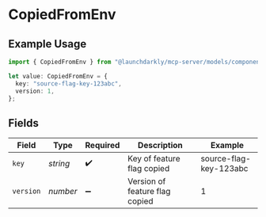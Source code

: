 # CopiedFromEnv

## Example Usage

```typescript
import { CopiedFromEnv } from "@launchdarkly/mcp-server/models/components";

let value: CopiedFromEnv = {
  key: "source-flag-key-123abc",
  version: 1,
};
```

## Fields

| Field                          | Type                           | Required                       | Description                    | Example                        |
| ------------------------------ | ------------------------------ | ------------------------------ | ------------------------------ | ------------------------------ |
| `key`                          | *string*                       | :heavy_check_mark:             | Key of feature flag copied     | source-flag-key-123abc         |
| `version`                      | *number*                       | :heavy_minus_sign:             | Version of feature flag copied | 1                              |